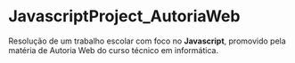 # JavascriptProject_AutoriaWeb
Resolução de um trabalho escolar com foco no **Javascript**, promovido pela matéria de Autoria Web do curso técnico em informática.

